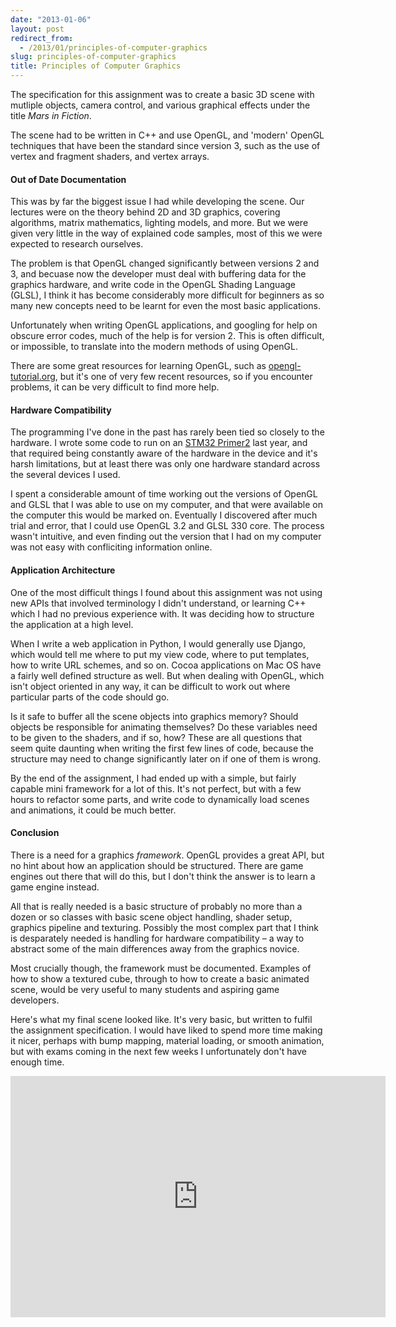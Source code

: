 ```yaml
---
date: "2013-01-06"
layout: post
redirect_from:
  - /2013/01/principles-of-computer-graphics
slug: principles-of-computer-graphics
title: Principles of Computer Graphics
---
```


The specification for this assignment was to create a basic 3D scene with mutliple objects, camera control, and various graphical effects under the title _Mars in Fiction_.

The scene had to be written in C++ and use OpenGL, and 'modern' OpenGL techniques that have been the standard since version 3, such as the use of vertex and fragment shaders, and vertex arrays.

#### Out of Date Documentation

This was by far the biggest issue I had while developing the scene. Our lectures were on the theory behind 2D and 3D graphics, covering algorithms, matrix mathematics, lighting models, and more. But we were given very little in the way of explained code samples, most of this we were expected to research ourselves.

The problem is that OpenGL changed significantly between versions 2 and 3, and becuase now the developer must deal with buffering data for the graphics hardware, and write code in the OpenGL Shading Language (GLSL), I think it has become considerably more difficult for beginners as so many new concepts need to be learnt for even the most basic applications.

Unfortunately when writing OpenGL applications, and googling for help on obscure error codes, much of the help is for version 2. This is often difficult, or impossible, to translate into the modern methods of using OpenGL.

There are some great resources for learning OpenGL, such as <a href="http://www.opengl-tutorial.org">opengl-tutorial.org</a>, but it's one of very few recent resources, so if you encounter problems, it can be very difficult to find more help.

#### Hardware Compatibility

The programming I've done in the past has rarely been tied so closely to the hardware. I wrote some code to run on an <a href="http://www.stm32circle.com/resources/stm32primer2.php">STM32 Primer2</a> last year, and that required being constantly aware of the hardware in the device and it's harsh limitations, but at least there was only one hardware standard across the several devices I used.

I spent a considerable amount of time working out the versions of OpenGL and GLSL that I was able to use on my computer, and that were available on the computer this would be marked on. Eventually I discovered after much trial and error, that I could use OpenGL 3.2 and GLSL 330 core. The process wasn't intuitive, and even finding out the version that I had on my computer was not easy with confliciting information online.

#### Application Architecture

One of the most difficult things I found about this assignment was not using new APIs that involved terminology I didn't understand, or learning C++ which I had no previous experience with. It was deciding how to structure the application at a high level.

When I write a web application in Python, I would generally use Django, which would tell me where to put my view code, where to put templates, how to write URL schemes, and so on. Cocoa applications on Mac OS have a fairly well defined structure as well. But when dealing with OpenGL, which isn't object oriented in any way, it can be difficult to work out where particular parts of the code should go.

Is it safe to buffer all the scene objects into graphics memory? Should objects be responsible for animating themselves? Do these variables need to be given to the shaders, and if so, how? These are all questions that seem quite daunting when writing the first few lines of code, because the structure may need to change significantly later on if one of them is wrong.

By the end of the assignment, I had ended up with a simple, but fairly capable mini framework for a lot of this. It's not perfect, but with a few hours to refactor some parts, and write code to dynamically load scenes and animations, it could be much better.

#### Conclusion

There is a need for a graphics _framework_. OpenGL provides a great API, but no hint about how an application should be structured. There are game engines out there that will do this, but I don't think the answer is to learn a game engine instead.

All that is really needed is a basic structure of probably no more than a dozen or so classes with basic scene object handling, shader setup, graphics pipeline and texturing. Possibly the most complex part that I think is desparately needed is handling for hardware compatibility – a way to abstract some of the main differences away from the graphics novice.

Most crucially though, the framework must be documented. Examples of how to show a textured cube, through to how to create a basic animated scene, would be very useful to many students and aspiring game developers.

Here's what my final scene looked like. It's very basic, but written to fulfil the assignment specification. I would have liked to spend more time making it nicer, perhaps with bump mapping, material loading, or smooth animation, but with exams coming in the next few weeks I unfortunately don't have enough time.

<iframe src="http://player.vimeo.com/video/56837082?byline=0&amp;portrait=0&amp;color=d60002" width="600" height="386" frameborder="0" webkitAllowFullScreen mozallowfullscreen allowFullScreen></iframe>

<br/>
